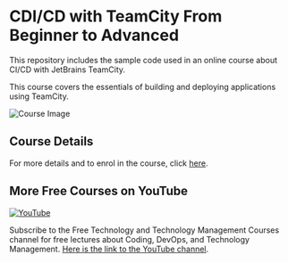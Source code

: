 <!--
    <meta name="description" content=" Explore modern application build and deployment essentials with the CDI/CD with TeamCity From Beginner to Advanced
  course. Enhance your continuous integration and delivery skills, and streamline your development workflow. Enrol now to build and deploy the modern way!">

<meta name="keywords" content="CI/CD, JetBrains, TeamCity, Bamboo, Atlassian, Jenkins, CI/CD Course, CICD Course, TeamCity Course, Bamboo Course">
  -->
  
    
# CDI/CD with TeamCity From Beginner to Advanced


This repository includes the sample code used in an online course about CI/CD with JetBrains TeamCity.

 This course covers the essentials of building and deploying applications using TeamCity.

![Course Image](https://img-b.udemycdn.com/course/750x422/1488132_42d1_9.jpg)

## Course Details

For more details and to enrol in the course, click [here](https://www.udemy.com/course/teamcity-2017-build-and-deploy-the-modern-way/?referralCode=07E28EF6E4C2CE868D58).

## More Free Courses on YouTube

[![YouTube](https://img.shields.io/badge/YouTube-Subscribe-red?style=flat&logo=youtube)](http://www.youtube.com/@FreeTechnologyLectures)

Subscribe to the Free Technology and Technology Management Courses channel for free lectures about Coding, DevOps, and Technology Management. [Here is the link to the YouTube channel](http://www.youtube.com/@FreeTechnologyLectures).


